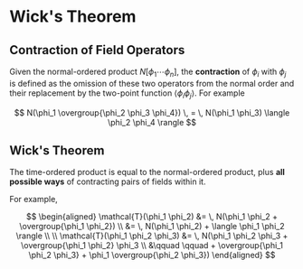 # Wick's Theorem

## Contraction of Field Operators

Given the normal-ordered product $N[\phi_1 \cdots \phi_n]$, the **contraction** of $\phi_i$ with $\phi_j$ is defined as the omission of these two operators from the normal order and their replacement by the two-point function $\langle \phi_i \phi_j \rangle$. For example

$$
N(\phi_1 \overgroup{\phi_2 \phi_3 \phi_4})
\, = \,
N(\phi_1 \phi_3) \langle \phi_2 \phi_4 \rangle
$$

## Wick's Theorem

The time-ordered product is equal to the normal-ordered product, plus **all possible ways** of contracting pairs of fields within it.

For example,

$$
\begin{aligned}
    \mathcal{T}(\phi_1 \phi_2) 
    &= \,
    N(\phi_1 \phi_2 + \overgroup{\phi_1 \phi_2})
    \\ &= \,
    N(\phi_1 \phi_2) + \langle \phi_1 \phi_2 \rangle
    \\
    \\
    \mathcal{T}(\phi_1 \phi_2 \phi_3)
    &= \,
    N(\phi_1 \phi_2 \phi_3
    + \overgroup{\phi_1 \phi_2} \phi_3
    \\ &\qquad \qquad
    + \overgroup{\phi_1 \phi_2 \phi_3}
    + \phi_1 \overgroup{\phi_2 \phi_3})
\end{aligned}
$$